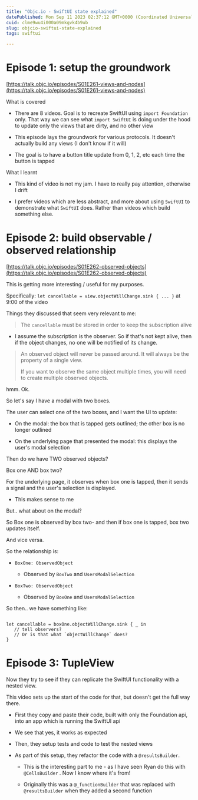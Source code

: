 ```yaml
---
title: "Objc.io - SwiftUI state explained"
datePublished: Mon Sep 11 2023 02:37:12 GMT+0000 (Coordinated Universal Time)
cuid: clme9wu4i000a09mkgvk4b9ub
slug: objcio-swiftui-state-explained
tags: swiftui

---
```


# Episode 1: setup the groundwork

[https://talk.objc.io/episodes/S01E261-views-and-nodes](https://talk.objc.io/episodes/S01E261-views-and-nodes)

What is covered

* There are 8 videos. Goal is to recreate SwiftUI using `import Foundation` only. That way we can see what `import SwiftUI` is doing under the hood to update only the views that are dirty, and no other view
    
* This episode lays the groundwork for various protocols. It doesn't actually build any views (I don't know if it will)
    
* The goal is to have a button title update from 0, 1, 2, etc each time the button is tapped
    

What I learnt

* This kind of video is not my jam. I have to really pay attention, otherwise I drift
    
* I prefer videos which are less abstract, and more about using `SwiftUI` to demonstrate what `SwiftUI` does. Rather than videos which build something else.
    

# Episode 2: build observable / observed relationship

[https://talk.objc.io/episodes/S01E262-observed-objects](https://talk.objc.io/episodes/S01E262-observed-objects)

This is getting more interesting / useful for my purposes.

Specifically: `let cancellable = view.objectWillChange.sink { ... }` at 9:00 of the video

Things they discussed that seem very relevant to me:

> The `cancellable` must be stored in order to keep the subscription alive

* I assume the subscription is the observer. So if that's not kept alive, then if the object changes, no one will be notified of its change.
    

> An observed object will never be passed around. It will always be the property of a single view.
> 
> If you want to observe the same object multiple times, you will need to create multiple observed objects.

hmm. Ok.

So let's say I have a modal with two boxes.

The user can select one of the two boxes, and I want the UI to update:

* On the modal: the box that is tapped gets outlined; the other box is no longer outlined
    
* On the underlying page that presented the modal: this displays the user's modal selection
    

Then do we have TWO observed objects?

Box one AND box two?

For the underlying page, it observes when box one is tapped, then it sends a signal and the user's selection is displayed.

* This makes sense to me
    

But.. what about on the modal?

So Box one is observed by box two- and then if box one is tapped, box two updates itself.

And vice versa.

So the relationship is:

* `BoxOne: ObservedObject`
    
    * Observed by `BoxTwo` and `UsersModalSelection`
        
* `BoxTwo: ObservedObject`
    
    * Observed by `BoxOne` and `UsersModalSelection`
        

So then.. we have something like:

```plaintext

let cancellable = boxOne.objectWillChange.sink { _ in
   // tell observers? 
   // Or is that what `objectWillChange` does?
}
```

# Episode 3: TupleView

Now they try to see if they can replicate the SwiftUI functionality with a nested view.

This video sets up the start of the code for that, but doesn't get the full way there.

* First they copy and paste their code, built with only the Foundation api, into an app which is running the SwiftUI api
    
* We see that yes, it works as expected
    
* Then, they setup tests and code to test the nested views
    
* As part of this setup, they refactor the code with a `@resultsBuilder`.
    
    * This is the interesting part to me - as I have seen Ryan do this with `@CellsBuilder` . Now I know where it's from!
        
    * Originally this was a `@_functionBuilder` that was replaced with `@resultsBuilder` when they added a second function
